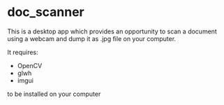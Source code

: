 # doc_scanner

This is a desktop app which provides an opportunity to scan a document using a webcam and dump it as .jpg file on your computer.  

It requires:
- OpenCV
- glwh
- imgui  

to be installed on your computer
